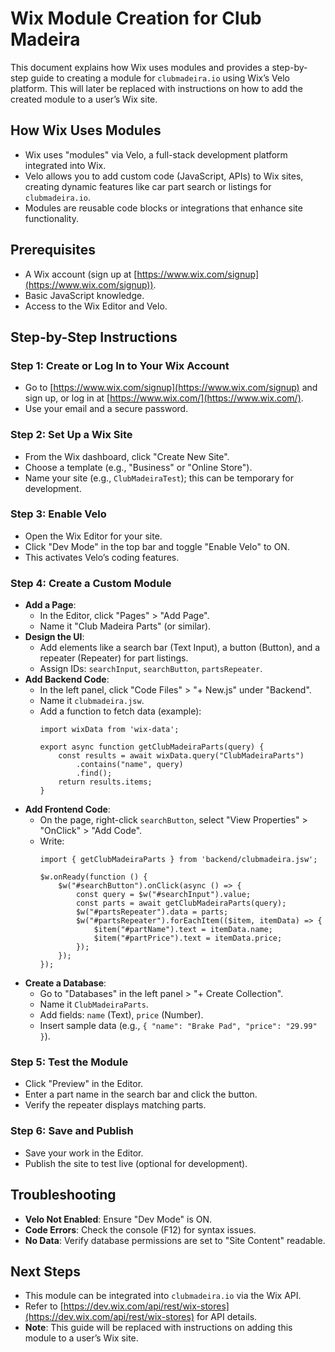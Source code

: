 # Wix Module Creation for Club Madeira

This document explains how Wix uses modules and provides a step-by-step guide to creating a module for `clubmadeira.io` using Wix’s Velo platform. This will later be replaced with instructions on how to add the created module to a user’s Wix site.

## How Wix Uses Modules
- Wix uses "modules" via Velo, a full-stack development platform integrated into Wix.
- Velo allows you to add custom code (JavaScript, APIs) to Wix sites, creating dynamic features like car part search or listings for `clubmadeira.io`.
- Modules are reusable code blocks or integrations that enhance site functionality.

## Prerequisites
- A Wix account (sign up at [https://www.wix.com/signup](https://www.wix.com/signup)).
- Basic JavaScript knowledge.
- Access to the Wix Editor and Velo.

## Step-by-Step Instructions

### Step 1: Create or Log In to Your Wix Account
- Go to [https://www.wix.com/signup](https://www.wix.com/signup) and sign up, or log in at [https://www.wix.com/](https://www.wix.com/).
- Use your email and a secure password.

### Step 2: Set Up a Wix Site
- From the Wix dashboard, click "Create New Site".
- Choose a template (e.g., "Business" or "Online Store").
- Name your site (e.g., `ClubMadeiraTest`); this can be temporary for development.

### Step 3: Enable Velo
- Open the Wix Editor for your site.
- Click "Dev Mode" in the top bar and toggle "Enable Velo" to ON.
- This activates Velo’s coding features.

### Step 4: Create a Custom Module
- **Add a Page**:
  - In the Editor, click "Pages" > "Add Page".
  - Name it "Club Madeira Parts" (or similar).
- **Design the UI**:
  - Add elements like a search bar (Text Input), a button (Button), and a repeater (Repeater) for part listings.
  - Assign IDs: `searchInput`, `searchButton`, `partsRepeater`.
- **Add Backend Code**:
  - In the left panel, click "Code Files" > "+ New.js" under "Backend".
  - Name it `clubmadeira.jsw`.
  - Add a function to fetch data (example):
    ```
    import wixData from 'wix-data';

    export async function getClubMadeiraParts(query) {
        const results = await wixData.query("ClubMadeiraParts")
            .contains("name", query)
            .find();
        return results.items;
    }
    ```
- **Add Frontend Code**:
  - On the page, right-click `searchButton`, select "View Properties" > "OnClick" > "Add Code".
  - Write:
    ```
    import { getClubMadeiraParts } from 'backend/clubmadeira.jsw';

    $w.onReady(function () {
        $w("#searchButton").onClick(async () => {
            const query = $w("#searchInput").value;
            const parts = await getClubMadeiraParts(query);
            $w("#partsRepeater").data = parts;
            $w("#partsRepeater").forEachItem(($item, itemData) => {
                $item("#partName").text = itemData.name;
                $item("#partPrice").text = itemData.price;
            });
        });
    });
    ```
- **Create a Database**:
  - Go to "Databases" in the left panel > "+ Create Collection".
  - Name it `ClubMadeiraParts`.
  - Add fields: `name` (Text), `price` (Number).
  - Insert sample data (e.g., `{ "name": "Brake Pad", "price": "29.99" }`).

### Step 5: Test the Module
- Click "Preview" in the Editor.
- Enter a part name in the search bar and click the button.
- Verify the repeater displays matching parts.

### Step 6: Save and Publish
- Save your work in the Editor.
- Publish the site to test live (optional for development).

## Troubleshooting
- **Velo Not Enabled**: Ensure "Dev Mode" is ON.
- **Code Errors**: Check the console (F12) for syntax issues.
- **No Data**: Verify database permissions are set to "Site Content" readable.

## Next Steps
- This module can be integrated into `clubmadeira.io` via the Wix API.
- Refer to [https://dev.wix.com/api/rest/wix-stores](https://dev.wix.com/api/rest/wix-stores) for API details.
- **Note**: This guide will be replaced with instructions on adding this module to a user’s Wix site.